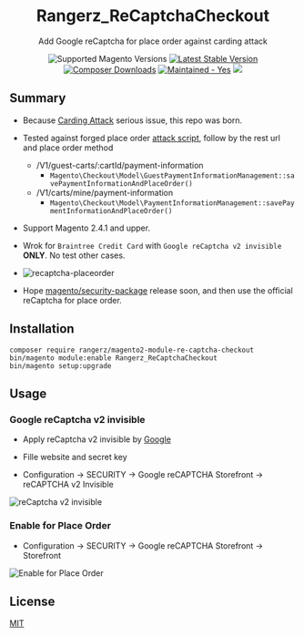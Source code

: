 <h1 align="center">Rangerz_ReCaptchaCheckout</h1>



<div align="center">
  <p>Add Google reCaptcha for place order against carding attack</p>
  <img src="https://img.shields.io/badge/magento-2.4-brightgreen.svg?logo=magento&longCache=true&style=flat-square" alt="Supported Magento Versions" />
  <a href="https://packagist.org/packages/rangerz/magento2-module-re-captcha-checkout" target="_blank"><img src="https://img.shields.io/packagist/v/rangerz/magento2-module-re-captcha-checkout.svg?style=flat-square" alt="Latest Stable Version" /></a>
  <a href="https://packagist.org/packages/rangerz/magento2-module-re-captcha-checkout" target="_blank"><img src="https://poser.pugx.org/rangerz/magento2-module-re-captcha-checkout/downloads" alt="Composer Downloads" /></a>
  <a href="https://GitHub.com/Naereen/StrapDown.js/graphs/commit-activity" target="_blank"><img src="https://img.shields.io/badge/maintained%3F-yes-brightgreen.svg?style=flat-square" alt="Maintained - Yes" /></a>
  <a href="https://opensource.org/licenses/MIT" target="_blank"><img src="https://img.shields.io/badge/license-MIT-blue.svg" /></a>
</div>



## Summary

- Because [Carding Attack](https://github.com/magento/magento2/issues/28614) serious issue, this repo was born.
- Tested against forged place order [attack script](https://gist.github.com/magenx/bdc56bf568caa3c23b2217055aef17b2), follow by the rest url and place order method
  - /V1/guest-carts/:cartId/payment-information
    -  `Magento\Checkout\Model\GuestPaymentInformationManagement::savePaymentInformationAndPlaceOrder()`
  - /V1/carts/mine/payment-information
    -  `Magento\Checkout\Model\PaymentInformationManagement::savePaymentInformationAndPlaceOrder()`
- Support Magento 2.4.1 and upper.
- Wrok for `Braintree Credit Card` with `Google reCaptcha v2 invisible` **ONLY**. No test other cases.
- ![recaptcha-placeorder](https://i.imgur.com/ACBeBse.png)

- Hope [magento/security-package](https://github.com/magento/security-package) release soon, and then use the official reCaptcha for place order.



## Installation

```
composer require rangerz/magento2-module-re-captcha-checkout
bin/magento module:enable Rangerz_ReCaptchaCheckout
bin/magento setup:upgrade
```



## Usage

### Google reCaptcha v2 invisible

- Apply reCaptcha v2 invisible by [Google](https://www.google.com/recaptcha/admin)

- Fille website and secret key
- Configuration -> SECURITY -> Google reCAPTCHA Storefront -> reCAPTCHA v2 Invisible

![reCaptcha v2 invisible](https://i.imgur.com/RiF9RIE.png)



### Enable for Place Order

- Configuration -> SECURITY -> Google reCAPTCHA Storefront -> Storefront

![Enable for Place Order](https://i.imgur.com/rlDEoNe.png)



## License

[MIT](https://opensource.org/licenses/MIT)
